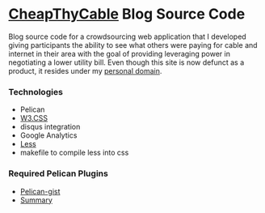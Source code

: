# [CheapThyCable](https://cheapthycable.rossgodwin.com) Blog Source Code

Blog source code for a crowdsourcing web application that I developed giving participants the ability to see what others were paying for cable and internet in their area with the goal of providing leveraging power in negotiating a lower utility bill. Even though this site is now defunct as a product, it resides under my [personal domain](https://cheapthycable.rossgodwin.com).

### Technologies

* Pelican
* [W3.CSS](https://www.w3schools.com/w3css)
* disqus integration
* Google Analytics
* [Less](http://lesscss.org)
* makefile to compile less into css

### Required Pelican Plugins

* [Pelican-gist](https://github.com/streeter/pelican-gist)
* [Summary](https://github.com/getpelican/pelican-plugins/tree/master/summary)